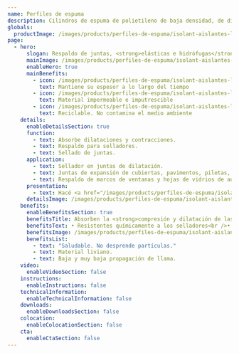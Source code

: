 ```yaml
---
name: Perfiles de espuma
description: Cilindros de espuma de polietileno de baja densidad, de diferentes diámetros. No requieren mantenimiento y no son atacados por agentes químicos, orgánicos e inorgánicos. Tampoco son atacados ni se degradan por acción de selladores.
globals:
  productImage: /images/products/perfiles-de-espuma/isolant-aislantes-linea-otros-usos-perfiles-de-espuma-producto-rollo.png
page:
  - hero:
      slogan: Respaldo de juntas, <strong>elásticas e hidrófugas</strong>
      mainImage: /images/products/perfiles-de-espuma/isolant-aislantes-linea-otros-usos-perfiles-de-espuma-imagen-principal.jpg
      enableHero: true
      mainBenefits:
        - icon: /images/products/perfiles-de-espuma/isolant-aislantes-linea-otros-usos-perfiles-de-espuma-beneficio-1.svg
          text: Mantiene su espesor a lo largo del tiempo
        - icon: /images/products/perfiles-de-espuma/isolant-aislantes-linea-otros-usos-perfiles-de-espuma-beneficio-2.svg
          text: Material impermeable e imputrescible
        - icon: /images/products/perfiles-de-espuma/isolant-aislantes-linea-otros-usos-perfiles-de-espuma-beneficio-3.svg
          text: Reciclable. No contamina el medio ambiente
    details:
      enableDetailsSection: true
      function:
        - text: Absorbe dilataciones y contracciones.
        - text: Respaldo para selladores.
        - text: Sellado de juntas.
      application:
        - text: Sellador en juntas de dilatación.
        - text: Juntas de expansión de cubiertas, pavimentos, piletas, etc.
        - text: Respaldo de marcos de ventanas y hojas de vidrios de auto.
      presentation:
        - text: Hacé <a href="/images/products/perfiles-de-espuma/isolant-aislantes-linea-otros-usos-perfiles-de-espuma-presentaciones.png" target="_blank" rel="noopener noreferrer" class="font-bold">click acá</a> para ver todas las presentaciones disponibles
      detailsImage: /images/products/perfiles-de-espuma/isolant-aislantes-linea-otros-usos-perfiles-de-espuma-imagen-detalle.jpg
    benefits:
      enableBenefitsSection: true
      benefitsTitle: Absorben la <strong>compresión y dilatación de las juntas</strong>
      benefitsText: • Resistentes químicamente a los selladores<br />• Impermeable<br />• Imputrescibles<br />• Maleables y flexiles
      benefitsImage: /images/products/perfiles-de-espuma/isolant-aislantes-linea-otros-usos-perfiles-de-espuma-beneficio-exclusivo.jpg
      benefitsList:
        - text: "Saludable. No desprende partículas."
        - text: Material liviano.
        - text: Baja y muy baja propagación de llama.
    video:
      enableVideoSection: false
    instructions:
      enableInstructions: false
    technicalInformation:
      enableTechnicalInformation: false
    downloads:
      enableDownloadsSection: false
    colocation:
      enableColocationSection: false
    cta:
      enableCtaSection: false
---
```


